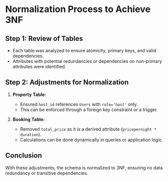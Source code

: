 # Normalization Process to Achieve 3NF

## Step 1: Review of Tables
- Each table was analyzed to ensure atomicity, primary keys, and valid dependencies.
- Attributes with potential redundancies or dependencies on non-primary attributes were identified.

## Step 2: Adjustments for Normalization
1. **Property Table:**
   - Ensured `host_id` references `Users` with `role='host'` only.
   - This can be enforced through a foreign key constraint or a trigger.

2. **Booking Table:**
   - Removed `total_price` as it is a derived attribute (`pricepernight * duration`).
   - Calculations can be done dynamically in queries or application logic.

## Conclusion
With these adjustments, the schema is normalized to 3NF, ensuring no data redundancy or transitive dependencies.
